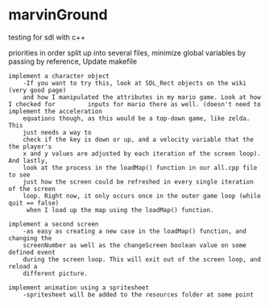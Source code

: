 # marvinGround
testing for sdl with c++

priorities in order
	split up into several files, minimize global variables by passing by reference,
	Update makefile

	implement a character object
		-If you want to try this, look at SDL_Rect objects on the wiki (very good page) 
		and how I manipulated the attributes in my mario game. Look at how I checked for 		 inputs for mario there as well. (doesn't need to implement the acceleration 
		equations though, as this would be a top-down game, like zelda. This
		just needs a way to
		check if the key is down or up, and a velocity variable that the the player's
		x and y values are adjusted by each iteration of the screen loop). And lastly, 
		look at the process in the loadMap() function in our all.cpp file to see
		just how the screen could be refreshed in every single iteration of the screen
		loop. Right now, it only occurs once in the outer game loop (while quit == false)
		 when I load up the map using the loadMap() function.

	implement a second screen
		-as easy as creating a new case in the loadMap() function, and changing the 
		screenNumber as well as the changeScreen boolean value on some defined event
		during the screen loop. This will exit out of the screen loop, and reload a
		different picture.

	implement animation using a spritesheet
		-spritesheet will be added to the resources folder at some point
	

